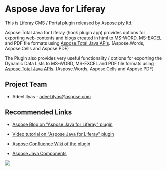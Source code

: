 # Aspose Java for Liferay

This is Liferay CMS / Portal plugin released by [Aspose pty ltd](http://www.aspose.com).

Aspose.Total Java for Liferay (hook plugin app) provides options for exporting web-contents and blogs created in html to MS-WORD, MS-EXCEL and PDF file formats using [Aspose.Total Java APIs](http://www.aspose.com/java/total-component.aspx). (Aspose.Words, Aspose.Cells and Aspose.PDF) 

The Plugin also provides very useful functionality / options for exporting the Dynamic Data Lists to MS-WORD, MS-EXCEL and PDF file formats using [Aspose.Total Java APIs](http://www.aspose.com/java/total-component.aspx). (Aspose.Words, Aspose.Cells and Aspose.PDF) 

## Project Team

* Adeel Ilyas - adeel.ilyas@aspose.com


## Recommended Links

*   [Aspose Blog on "Aspose Java for Liferay" plugin](http://youtube.com)

*   [Video tutorial on "Aspose Java for Liferay" plugin](http://youtu.be/fJOrL4iD2aA)

*   [Aspose Confluence Wiki of the plugin](http://www.aspose.com/docs/display/totaljava/6.+Aspose.Total+Java+for+Liferay)

*   [Aspose Java Components](http://www.aspose.com/java/total-component.aspx)

![](http://i.imgur.com/IB3pzFP.jpg)
